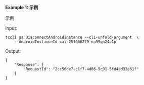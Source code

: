 **Example 1: 示例**

示例

Input: 

```
tccli gs DisconnectAndroidInstance --cli-unfold-argument  \
    --AndroidInstanceId cai-251006279-ea99qn24o1p
```

Output: 
```
{
    "Response": {
        "RequestId": "2cc56de7-c1f7-4d66-9c91-5fd48d32e61f"
    }
}
```

